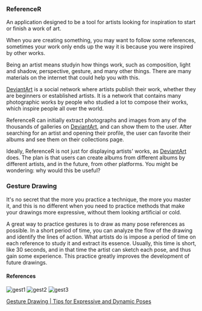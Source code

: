 ### ReferenceR

An application designed to be a tool for artists looking for inspiration to start or finish a work of art.

When you are creating something, you may want to follow some references, sometimes your work only ends up the way it is because you were inspired by other works.

Being an artist means studyin how things work, such as composition, light and shadow, perspective, gesture, and many other things. There are many materials on the internet that could help you with this. 

[DeviantArt](https://www.deviantart.com) is a social network where artists publish their work, whether they are beginners or established artists. It is a network that contains many photographic works by people who studied a lot to compose their works, which inspire people all over the world.

ReferenceR can initially extract photographs and images from any of the thousands of galleries on [DeviantArt](https://www.deviantart.com), and can show them to the user. After searching for an artist and opening their profile, the user can favorite their albums and see them on their collections page.

Ideally, ReferenceR is not just for displaying artists' works, as [DeviantArt](https://www.deviantart.com) does. The plan is that users can create albums from different albums by different artists, and in the future, from other platforms. You might be wondering: why would this be useful?

### Gesture Drawing

It's no secret that the more you practice a technique, the more you master it, and this is no different when you need to practice methods that make your drawings more expressive, without them looking artificial or cold.

A great way to practice gestures is to draw as many pose references as possible. In a short period of time, you can analyze the flow of the drawing and identify the lines of action. What artists do is impose a period of time on each reference to study it and extract its essence. Usually, this time is short, like 30 seconds, and in that time the artist can sketch each pose, and thus gain some experience. This practice greatly improves the development of future drawings.

#### References

![gest1](https://github.com/user-attachments/assets/b58f978a-6f2d-47bb-8c32-ce0d6cf55c36) ![gest2](https://github.com/user-attachments/assets/39834819-b647-40e7-8133-cbf1873e227f) ![gest3](https://github.com/user-attachments/assets/e5f8a98c-db81-4682-b9fd-e6464583ddb2)

[Gesture Drawing | Tips for Expressive and Dynamic Poses](https://youtu.be/D2gOtDcb8sc)
